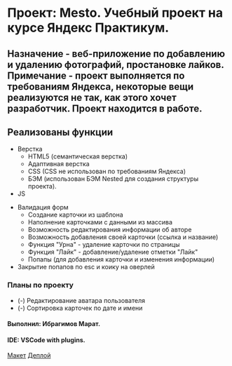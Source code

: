 # Проект: Mesto. Учебный проект на курсе Яндекс Практикум.
## Назначение - веб-приложение по добавлению и удалению фотографий, простановке лайков. Примечание - проект выполняется по требованиям Яндекса, некоторые вещи реализуются не так, как этого хочет разработчик. Проект находится в работе.
## Реализованы функции
 * Верстка
	+ HTML5 (семантическая верстка)
	+ Адаптивная верстка
	+ CSS (CSS не использован по требованиям Яндекса)
	+ БЭМ (использован БЭМ Nested для создания структуры проекта).
 * JS
  + Валидация форм
	+ Создание карточки из шаблона
	+ Наполнение карточками с данными из массива
	+ Возможность редактирования информации об авторе
	+ Возможность добавления своей карточки (ссылка и название)
	+ Функция "Урна" - удаление карточки по страницы
	+ Функция "Лайк" - добавление/удаление отметки "Лайк"
	+ Попапы (для добавления карточки и изменения информации)
  + Закрытие попапов по esc и коику на оверлей
### Планы по проекту
* (-) Редактирование аватара пользователя
* (-) Сортировка карточек по дате и имени

#### Выполнил: Ибрагимов Марат.
#### IDE: VSCode with plugins.
[Макет](https://www.figma.com/file/2cn9N9jSkmxD84oJik7xL7/JavaScript.-Sprint-4?node-id=0%3A1)
[Деплой](https://krasotun.github.io/mesto/)









